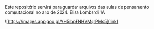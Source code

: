 Este repositório servirá para guardar arquivos das aulas de pensamento computacional no ano de 2024.
Elisa Lombardi 1A

![https://images.app.goo.gl/VH5ibpFNHVMqrPMs5](link)
